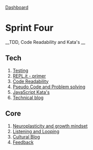 [Dashboard](../README.md)

# Sprint Four

__TDD, Code Readability and Kata's __

## Tech

1. [Testing]()
2. [REPL.it - primer]()
3. [Code Readability]()       
4. [Pseudo Code and Problem solving]()   
5. [JavaScript Kata's]()
6. [Technical blog]()  

## Core 
1. [Neuroplasticity and growth mindset](core-neuro-growth-mindset.md)    
2. [Listening and Looping](../resources/listening-looping.md)
3. [Cultural Blog]()
4. [Feedback](../resources/feedback.md)   
  


